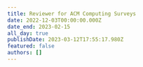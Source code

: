```yaml
---
title: Reviewer for ACM Computing Surveys
date: 2022-12-03T00:00:00.000Z
date_end: 2023-02-15
all_day: true
publishDate: 2023-03-12T17:55:17.980Z
featured: false
authors: []
---
```

